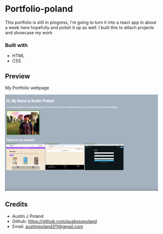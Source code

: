 # Portfolio-poland

This portfolio is still in progress, I'm going to turn it into a react app in about a week here hopefully and polish it up as well.
I built this to attach projects and showcase my work

### Built with

* HTML
* CSS

## Preview
My Portfolio webpage

![Cover-image](/assets/PortfolioScreenshot.png)


## Credits

- Austin J Poland
- Github: https://github.com/ausbosspoland
- Email: austinjpoland311@gmail.com
